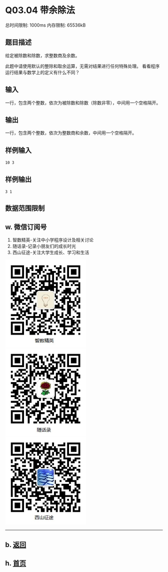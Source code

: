 # Q03.04 带余除法

总时间限制: 1000ms 内存限制: 65536kB

## 题目描述

给定被除数和除数，求整数商及余数。

此题中请使用默认的整除和取余运算，无需对结果进行任何特殊处理。
看看程序运行结果与数学上的定义有什么不同？

## 输入

一行，包含两个整数，依次为被除数和除数（除数非零），中间用一个空格隔开。

## 输出

一行，包含两个整数，依次为整数商和余数，中间用一个空格隔开。

## 样例输入

    10 3

## 样例输出

    3 1

## 数据范围限制

## w. 微信订阅号

1. 智数精英-关注中小学程序设计及相关讨论
2. 随话录-记录小朋友们的成长时光
3. 西山征途-关注大学生成长、学习和生活

![欢迎关注“智数精英”订阅号](../../assets/me/img/idea8.jpg)
![欢迎关注“随话录”订阅号](../../assets/me/img/shl8.jpg)
![欢迎关注“西山征途”订阅号](../../assets/me/img/xszt8.jpg)

----------

## b. [返回](../)
    
## h. [首页](../../)


